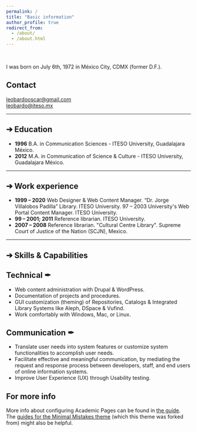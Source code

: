 ```yaml
---
permalink: /
title: "Basic information"
author_profile: true
redirect_from: 
  - /about/
  - /about.html
---
```


<br />

I was born on July 6th, 1972 in México City, CDMX (former D.F.). 

## Contact

leobardooscar@gmail.com
<br />
leobardo@iteso.mx

---

## &#10132; Education


+ **1996**	B.A. in Communication Sciences - ITESO University, Guadalajara México.
+ **2012**	M.A. in Communication of Science & Culture - ITESO University, Guadalajara México.

---

## &#10132; Work experience


+ **1999 – 2020** Web Designer & Web Content Manager. “Dr. Jorge Villalobos Padilla” Library. ITESO University. 97 – 2003 University's Web Portal Content Manager. ITESO University. 
+ **99 – 2001; 2011** Reference librarian. ITESO University.
+ **2007 – 2008** Reference librarian. "Cultural Centre Library". Supreme Court of Justice of the Nation (SCJN), Mexico.

---

## &#10132; Skills & Capabilities


## Technical &#10002;
+ Web content administration with Drupal & WordPress.
+ Documentation of projects and procedures.
+ GUI customization (theming) of Repositories, Catalogs & Integrated Library Systems like Aleph, DSpace & Vufind.
+ Work comfortably with Windows, Mac, or Linux.

## Communication &#10002;
+ Translate user needs into system features or customize system functionalities to accomplish user needs.
+ Facilitate effective and meaningful communication, by mediating the request and response process between developers, staff, and end users of online information systems.
+ Improve User Experience (UX) through Usability testing.

<!-- 
<style>
.column {
    float: left;
    padding: 10px;
    width: 45%;
}

/* Clear floats after the columns */
.row:after {
    content: "";
    display: table;
    clear: both;
}
</style>

<div class="row">

<div class="column">
<h2>Communication</h2>
<ul class="ul-interests">
<li>Translate user needs into system features or customize system functionalities to accomplish user needs.</li>
<li>Facilitate effective and meaningful communication, by mediating the request-and-answer process among developers, staff, and final users of Online Information Systems.</li>
<li>Improve User Experience (UX) through Usability testing.</li>
</ul>
</div>

<div class="column">
<h2>Technical</h2>
<ul class="ul-edu fa-ul">
<li>Web content administration with Drupal & WordPress. </li>
<li> Documentation of projects and procedures. </li>
<li> GUI customization (theming) of Repositories, Catalogs & Integrated Library Systems like Aleph, DSpace & Vufind. </li>
<li> Work comfortably with Windows, Mac, or Linux. </li>
<li>
<i class="fa fa-mortar-board"></i> BS in Biology, 1988, Stanford University
</li>

</ul>
</div>
</div>
-->

## For more info

More info about configuring Academic Pages can be found in [the guide](https://academicpages.github.io/markdown/). The [guides for the Minimal Mistakes theme](https://mmistakes.github.io/minimal-mistakes/docs/configuration/) (which this theme was forked from) might also be helpful.
